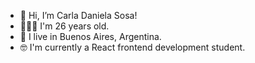 - 👋 Hi, I’m Carla Daniela Sosa! 
- 🙎🏽‍♀️ I'm 26 years old.
- 🌆 I live in Buenos Aires, Argentina.
- 🤓 I'm currently a React frontend development student.


<!---
carladaaniela/carladaaniela is a ✨ special ✨ repository because its `README.md` (this file) appears on your GitHub profile.
You can click the Preview link to take a look at your changes.
--->
